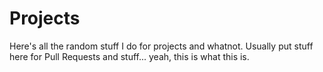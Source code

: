 # Projects
Here's all the random stuff I do for projects and whatnot. 
Usually put stuff here for Pull Requests and stuff... yeah, this is what this is.
